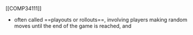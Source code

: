 [[COMP34111]]

- often called ==playouts or rollouts==, involving players making random moves until the end of the game is reached, and 